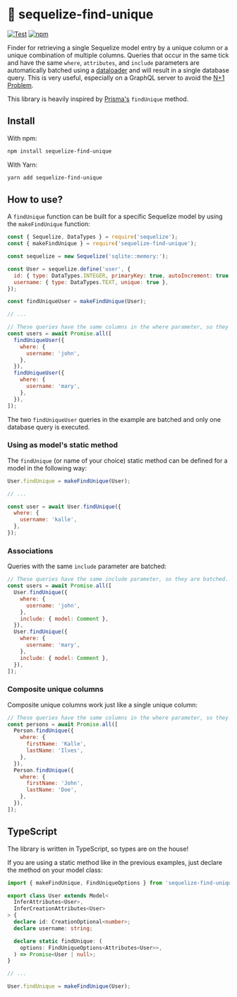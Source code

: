 # 🦄 sequelize-find-unique

[![Test](https://github.com/Kaltsoon/sequelize-find-unique/actions/workflows/test.yml/badge.svg)](https://github.com/Kaltsoon/sequelize-find-unique/actions/workflows/test.yml) [![npm](https://img.shields.io/npm/v/sequelize-find-unique)](https://www.npmjs.com/package/sequelize-find-unique)

Finder for retrieving a single Sequelize model entry by a unique column or a unique combination of multiple columns. Queries that occur in the same tick and have the same `where`, `attributes`, and `include` parameters are automatically batched using a [dataloader](https://github.com/graphql/dataloader) and will result in a single database query. This is very useful, especially on a GraphQL server to avoid the [N+1 Problem](https://shopify.engineering/solving-the-n-1-problem-for-graphql-through-batching).

This library is heavily inspired by [Prisma's](https://www.prisma.io/) `findUnique` method.

## Install

With npm:

```bash
npm install sequelize-find-unique
```

With Yarn:

```bash
yarn add sequelize-find-unique
```

## How to use?

A `findUnique` function can be built for a specific Sequelize model by using the `makeFindUnique` function:

```js
const { Sequelize, DataTypes } = require('sequelize');
const { makeFindUnique } = require('sequelize-find-unique');

const sequelize = new Sequelize('sqlite::memory:');

const User = sequelize.define('user', {
  id: { type: DataTypes.INTEGER, primaryKey: true, autoIncrement: true },
  username: { type: DataTypes.TEXT, unique: true },
});

const findUniqueUser = makeFindUnique(User);

// ...

// These queries have the same columns in the where parameter, so they are batched. Just one database query is executed
const users = await Promise.all([
  findUniqueUser({
    where: {
      username: 'john',
    },
  }),
  findUniqueUser({
    where: {
      username: 'mary',
    },
  }),
]);
```

The two `findUniqueUser` queries in the example are batched and only one database query is executed.

### Using as model's static method

The `findUnique` (or name of your choice) static method can be defined for a model in the following way:

```js
User.findUnique = makeFindUnique(User);

// ...

const user = await User.findUnique({
  where: {
    username: 'kalle',
  },
});
```

### Associations

Queries with the same `include` parameter are batched:

```js
// These queries have the same include parameter, so they are batched. Just one database query is executed
const users = await Promise.all([
  User.findUnique({
    where: {
      username: 'john',
    },
    include: { model: Comment },
  }),
  User.findUnique({
    where: {
      username: 'mary',
    },
    include: { model: Comment },
  }),
]);
```

### Composite unique columns

Composite unique columns work just like a single unique column:

```js
// These queries have the same columns in the where parameter, so they are batched. Just one database query is executed
const persons = await Promise.all([
  Person.findUnique({
    where: {
      firstName: 'Kalle',
      lastName: 'Ilves',
    },
  }),
  Person.findUnique({
    where: {
      firstName: 'John',
      lastName: 'Doe',
    },
  }),
]);
```

## TypeScript

The library is written in TypeScript, so types are on the house!

If you are using a static method like in the previous examples, just declare the method on your model class:

```ts
import { makeFindUnique, FindUniqueOptions } from 'sequelize-find-unique';

export class User extends Model<
  InferAttributes<User>,
  InferCreationAttributes<User>
> {
  declare id: CreationOptional<number>;
  declare username: string;

  declare static findUnique: (
    options: FindUniqueOptions<Attributes<User>>,
  ) => Promise<User | null>;
}

// ...

User.findUnique = makeFindUnique(User);
```
